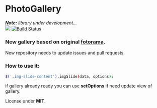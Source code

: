 # PhotoGallery
_**Note:** library under development..._</br>
![](https://img.shields.io/badge/license-MIT-blue.svg)
[![Build Status](https://travis-ci.org/ximifire/imgSlide.svg?branch=master)](https://travis-ci.org/ximifire/imgSlide)
### New gallery based on original [fotorama](https://github.com/artpolikarpov/fotorama). 
New repository needs to update issues and pull requests.
### How to use it:
```bash
$('.img-slide-content').imgSlide(data, options);
```
if gallery already ready you can use **setOptions** if need update view of gallery.

License under **MIT**.
